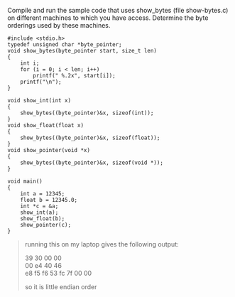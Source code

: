 Compile and run the sample code that uses show_bytes (file show-bytes.c) on
different machines to which you have access. Determine the byte orderings used
by these machines.
```
#include <stdio.h>
typedef unsigned char *byte_pointer;
void show_bytes(byte_pointer start, size_t len)
{
    int i;
    for (i = 0; i < len; i++)
        printf(" %.2x", start[i]);
    printf("\n");
}

void show_int(int x)
{
    show_bytes((byte_pointer)&x, sizeof(int));
}
void show_float(float x)
{
    show_bytes((byte_pointer)&x, sizeof(float));
}
void show_pointer(void *x)
{
    show_bytes((byte_pointer)&x, sizeof(void *));
}

void main()
{
    int a = 12345;
    float b = 12345.0;
    int *c = &a;
    show_int(a);
    show_float(b);
    show_pointer(c);
}
```

> running this on my laptop gives the following output:
> 
> 39 30 00 00 \
> 00 e4 40 46 \
> e8 f5 f6 53 fc 7f 00 00 
> 
> so it is little endian order
```